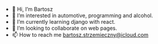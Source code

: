 - 👋 Hi, I’m Bartosz
- 👀 I’m interested in automotive, programming and alcohol.
- 🌱 I’m currently learning django with react.
- 💞️ I’m looking to collaborate on web pages.
- 📫 How to reach me bartosz.strzemieczny@icloud.com

<!---
strzemieczny/strzemieczny is a ✨ special ✨ repository because its `README.md` (this file) appears on your GitHub profile.
You can click the Preview link to take a look at your changes.
--->
